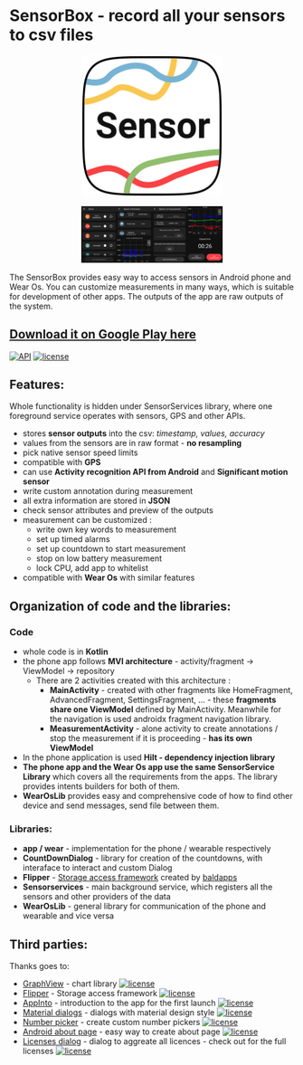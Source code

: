 # SensorBox - record all your sensors to csv files

<p align="center">
<img src="https://github.com/Creative-Motion-Apps/SensorBox/blob/master/AppImages/icon.png" width="250">
</p>

<p align="center">
<img src="https://github.com/Creative-Motion-Apps/SensorBox/blob/master/AppImages/sensorbox_preview.png" width="250">
</p>

The SensorBox provides easy way to access sensors in Android phone and Wear Os. You can customize measurements in many ways, which is suitable for development of other apps. The outputs of the app are raw outputs of the system.

## [Download it on Google Play here](https://play.google.com/store/apps/details?id=motionapps.sensorbox&hl=en_CA)
[![API](https://img.shields.io/badge/API-19%2B-brightgreen.svg?style=flat)](https://android-arsenal.com/api?level=19)
[![license](https://img.shields.io/badge/license-Apache%202-blue)](https://www.apache.org/licenses/LICENSE-2.0) 

## Features:

Whole functionality is hidden under SensorServices library, where one foreground service operates with sensors, GPS and other APIs.

* stores **sensor outputs** into the csv: *timestamp, values, accuracy*
* values from the sensors are in raw format - **no resampling**
* pick native sensor speed limits
* compatible with **GPS**
* can use **Activity recognition API from Android** and **Significant motion sensor**
* write custom annotation during measurement
* all extra information are stored in **JSON**
* check sensor attributes and preview of the outputs
* measurement can be customized :
  *  write own key words to measurement 
  *  set up timed alarms
  *  set up countdown to start measurement
  *  stop on low battery measurement
  *  lock CPU, add app to whitelist
* compatible with **Wear Os** with similar features

## Organization of code and the libraries:

### Code
* whole code is in **Kotlin**
* the phone app follows **MVI architecture** - activity/fragment -> ViewModel -> repository
  * There are 2 activities created with this architecture :
    * **MainActivity** - created with other fragments like HomeFragment, AdvancedFragment, SettingsFragment, ...  - these **fragments share one ViewModel** defined by MainActivity. Meanwhile for the navigation is used androidx fragment navigation library.
    * **MeasurementActivity** - alone activity to create annotations / stop the measurement if it is proceeding - **has its own ViewModel**
* In the phone application is used **Hilt - dependency injection library** 
* **The phone app and the Wear Os app use the same SensorService Library** which covers all the requirements from the apps. The library provides intents builders for both of them. 
* **WearOsLib** provides easy and comprehensive code of how to find other device and send messages, send file between them. 

### Libraries:

* **app / wear** - implementation for the phone / wearable respectively 
* **CountDownDialog** - library for creation of the countdowns, with interaface to interact and custom Dialog
* **Flipper** - [Storage access framework](https://github.com/baldapps/Flipper) created by [baldapps](https://github.com/baldapps)
* **Sensorservices** - main background service, which registers all the sensors and other providers of the data
* **WearOsLib** - general library for communication of the phone and wearable and vice versa

## Third parties:

Thanks goes to:

* [GraphView](https://github.com/jjoe64/GraphView) - chart library 
[![license](https://img.shields.io/badge/license-Apache%202-blue)](https://www.apache.org/licenses/LICENSE-2.0) 
* [Flipper](https://github.com/baldapps/Flipper) - Storage access framework
[![license](https://img.shields.io/github/license/mashape/apistatus.svg?style=flat-square)](https://raw.githubusercontent.com/nok/sklearn-porter/master/license.txt) 
* [AppInto](https://github.com/AppIntro/AppIntro) - introduction to the app for the first launch
[![license](https://img.shields.io/badge/license-Apache%202-blue)](https://www.apache.org/licenses/LICENSE-2.0) 
* [Material dialogs](https://github.com/afollestad/material-dialogs) - dialogs with material design style
[![license](https://img.shields.io/badge/license-Apache%202-blue)](https://www.apache.org/licenses/LICENSE-2.0) 
* [Number picker](https://github.com/ShawnLin013/NumberPicker) - create custom number pickers
[![license](https://img.shields.io/github/license/mashape/apistatus.svg?style=flat-square)](https://raw.githubusercontent.com/nok/sklearn-porter/master/license.txt) 
* [Android about page](https://github.com/medyo/android-about-page) - easy way to create about page
[![license](https://img.shields.io/github/license/mashape/apistatus.svg?style=flat-square)](https://raw.githubusercontent.com/nok/sklearn-porter/master/license.txt) 
* [Licenses dialog](https://github.com/PSDev/LicensesDialog) - dialog to aggreate all licences - check out for the full licenses
[![license](https://img.shields.io/badge/license-Apache%202-blue)](https://www.apache.org/licenses/LICENSE-2.0) 